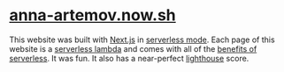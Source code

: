 # [anna-artemov.now.sh](https://anna-artemov.now.sh)

This website was built with [Next.js](https://nextjs.org/) in [serverless mode](https://github.com/zeit/next.js#serverless-deployment). Each page of this website is a [serverless lambda](https://zeit.co/docs/v2/deployments/concepts/lambdas/) and comes with all of the [benefits of serverless](https://threadreaderapp.com/thread/1085184027533791232.html). It was fun. It also has a near-perfect [lighthouse](https://developers.google.com/web/tools/lighthouse/) score.
